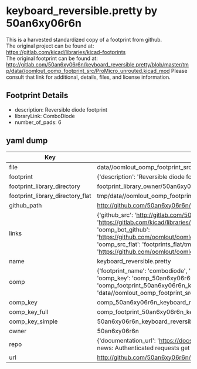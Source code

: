 # keyboard_reversible.pretty by 50an6xy06r6n  
This is a harvested standardized copy of a footprint from github.  
The original project can be found at:  
https://gitlab.com/kicad/libraries/kicad-footprints  
The original footprint can be found at:
http://gitlab.com/50an6xy06r6n/keyboard_reversible.pretty/blob/master/tmp/data//oomlout_oomp_footprint_src/ProMicro_unrouted.kicad_mod
Please consult that link for additional, details, files, and license information.  
## Footprint Details
* description: Reversible diode footprint  
* libraryLink: ComboDiode  
* number_of_pads: 6  
## yaml dump  
| Key | Value |  
| --- | --- |  
| file | data//oomlout_oomp_footprint_src/keyboard_reversible.pretty/ComboDiode.kicad_mod |  
| footprint | {'description': 'Reversible diode footprint', 'libraryLink': 'ComboDiode', 'number_of_pads': 6} |  
| footprint_library_directory | footprint_library_owner/50an6xy06r6n_keyboard_reversible.pretty |  
| footprint_library_directory_flat | tmp/data//oomlout_oomp_footprint_src/footprints_flat/50an6xy06r6n_keyboard_reversible_combodiode/working |  
| github_path | http://github.com/50an6xy06r6n/keyboard_reversible.pretty/blob/master/tmp/data//oomlout_oomp_footprint_src/ComboDiode.kicad_mod |  
| links | {'github_src': 'http://gitlab.com/50an6xy06r6n/keyboard_reversible.pretty/blob/master/tmp/data//oomlout_oomp_footprint_src/ProMicro_unrouted.kicad_mod', 'github_src_repo': 'https://gitlab.com/kicad/libraries/kicad-footprints', 'oomp_bot': 'tmp/data//oomlout_oomp_footprint_src/footprints/50an6xy06r6n_keyboard_reversible_combodiode/working', 'oomp_bot_github': 'https://github.com/oomlout/oomlout_oomp_footprint_bot/tree/main/tmp/data//oomlout_oomp_footprint_src/footprints/50an6xy06r6n_keyboard_reversible_combodiode/working', 'oomp_src_flat': 'footprints_flat/tmp/data//oomlout_oomp_footprint_src/footprints_flat/50an6xy06r6n_keyboard_reversible_combodiode/working', 'oomp_src_flat_github': 'https://github.com/oomlout/oomlout_oomp_footprint_src/tree/main/tmp/data//oomlout_oomp_footprint_src/footprints_flat/50an6xy06r6n_keyboard_reversible_combodiode/working'} |  
| name | keyboard_reversible.pretty |  
| oomp | {'footprint_name': 'combodiode', 'library_name': 'keyboard_reversible', 'md5': 'ff41031099f0afa1dedfb285f48fc25e', 'md5_10': 'ff41031099', 'md5_5': 'ff410', 'md5_6': 'ff4103', 'oomp_key': 'oomp_50an6xy06r6n_keyboard_reversible_combodiode', 'oomp_key_extra': 'oomp_footprint_50an6xy06r6n_keyboard_reversible_combodiode', 'oomp_key_full': 'oomp_footprint_50an6xy06r6n_keyboard_reversible_combodiode_ff4103', 'oomp_key_simple': '50an6xy06r6n_keyboard_reversible_combodiode', 'original_filename': 'data//oomlout_oomp_footprint_src/keyboard_reversible.pretty/ComboDiode.kicad_mod', 'owner_name': '50an6xy06r6n'} |  
| oomp_key | oomp_50an6xy06r6n_keyboard_reversible_combodiode |  
| oomp_key_full | oomp_footprint_50an6xy06r6n_keyboard_reversible_combodiode |  
| oomp_key_simple | 50an6xy06r6n_keyboard_reversible_combodiode |  
| owner | 50an6xy06r6n |  
| repo | {'documentation_url': 'https://docs.github.com/rest/overview/resources-in-the-rest-api#rate-limiting', 'message': "API rate limit exceeded for 84.66.142.224. (But here's the good news: Authenticated requests get a higher rate limit. Check out the documentation for more details.)"} |  
| url | http://github.com/50an6xy06r6n/keyboard_reversible.pretty |  

